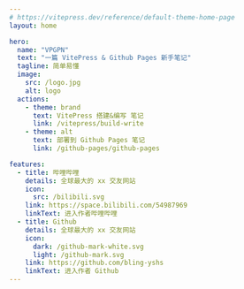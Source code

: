 ```yaml
---
# https://vitepress.dev/reference/default-theme-home-page
layout: home

hero:
  name: "VPGPN"
  text: "一篇 VitePress & Github Pages 新手笔记"
  tagline: 简单易懂
  image:
    src: /logo.jpg
    alt: logo
  actions:
    - theme: brand
      text: VitePress 搭建&编写 笔记
      link: /vitepress/build-write
    - theme: alt
      text: 部署到 Github Pages 笔记
      link: /github-pages/github-pages

features:
  - title: 哔哩哔哩
    details: 全球最大的 xx 交友网站
    icon: 
      src: /bilibili.svg
    link: https://space.bilibili.com/54987969
    linkText: 进入作者哔哩哔哩
  - title: Github
    details: 全球最大的 xx 交友网站
    icon: 
      dark: /github-mark-white.svg
      light: /github-mark.svg
    link: https://github.com/bling-yshs
    linkText: 进入作者 Github
---
```

